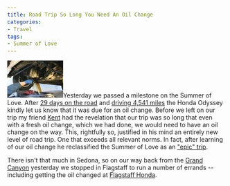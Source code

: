 ```yaml
---
title: Road Trip So Long You Need An Oil Change
categories:
- Travel
tags:
- Summer of Love
---
```


![oil-change-small.jpeg](/assets/posts/2008/oil-change-small.jpeg)Yesterday we passed a milestone on the Summer of Love. After [29 days on the road](/thingelstad/summer-of-love-index-updated) and [driving 4,541 miles](/thingelstad/summer-of-love-index-updated) the Honda Odyssey kindly let us know that it was due for an oil change.
Before we left on our trip my friend [Kent](http://www.thetangens.net/) had the revelation that our trip was so long that even with a fresh oil change, which we had done, we would need to have an oil change on the way. This, rightfully so, justified in his mind an entirely new level of road trip. One that exceeds all relevant norms. In fact, after learning of our oil change he reclassified the Summer of Love as an ["epic" trip](http://twitter.com/ktangen/statuses/839103901).

There isn't that much in Sedona, so on our way back from the [Grand Canyon](http://www.nps.gov/grca/) yesterday we stopped in Flagstaff to run a number of errands -- including getting the oil changed at [Flagstaff Honda](http://www.flagstaffmotors.com/).
